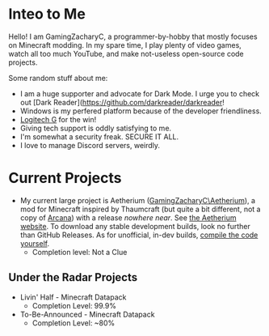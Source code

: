 # Inteo to Me
Hello! I am GamingZacharyC, a programmer-by-hobby that mostly focuses on Minecraft modding. In my spare time, I play plenty of video games, watch all too much YouTube, and make not-useless open-source code projects.

Some random stuff about me:
* I am a huge supporter and advocate for Dark Mode. I urge you to check out [Dark Reader](https://github.com/darkreader/darkreader!
* Windows is my perfered platform because of the developer friendliness.
* [Logitech G](https://logitechg.com/) for the win!
* Giving tech support is oddly satisfying to me.
* I'm somewhat a security freak. SECURE IT ALL.
* I love to manage Discord servers, weirdly.

# Current Projects
* My current large project is Aetherium ([GamingZacharyC\Aetherium](https://github.com/GamingZacharyC/Aetherium)), a mod for Minecraft inspired by Thaumcraft (but quite a bit different, not a copy of [Arcana]()) with a release *nowhere near*. See [the Aetherium website](https://gamingzacharyc.github.io/Aetherium). To download any stable development builds, look no further than GitHub Releases. As for unofficial, in-dev builds, [compile the code yourself](https://mcforge.readthedocs.io/en/latest/gettingstarted/#building-and-testing-your-mod:~:text=To%20build%20your%20mod%2C%20run%20gradlew,the%20Minecraft%20server%20with%20its%20GUI.).
  * Completion level: Not a Clue

## Under the Radar Projects
* Livin' Half - Minecraft Datapack
  * Completion Level: 99.9%
* To-Be-Announced - Minecraft Datapack
  * Completion Level: ~80%

